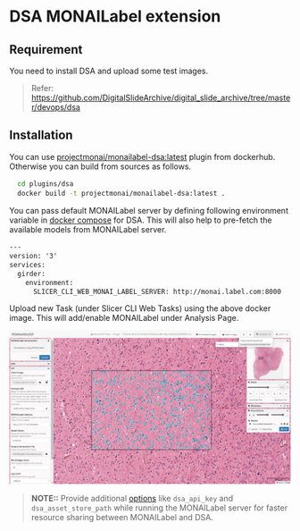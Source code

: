 <!--
Copyright (c) MONAI Consortium
Licensed under the Apache License, Version 2.0 (the "License");
you may not use this file except in compliance with the License.
You may obtain a copy of the License at
    http://www.apache.org/licenses/LICENSE-2.0
Unless required by applicable law or agreed to in writing, software
distributed under the License is distributed on an "AS IS" BASIS,
WITHOUT WARRANTIES OR CONDITIONS OF ANY KIND, either express or implied.
See the License for the specific language governing permissions and
limitations under the License.
-->

# DSA MONAILabel extension

## Requirement

You need to install DSA and upload some test images.
> Refer: https://github.com/DigitalSlideArchive/digital_slide_archive/tree/master/devops/dsa

## Installation

You can use [projectmonai/monailabel-dsa:latest](https://hub.docker.com/r/projectmonai/monailabel-dsa/tags) plugin from
dockerhub. Otherwise you can build from sources as follows.

```bash
  cd plugins/dsa
  docker build -t projectmonai/monailabel-dsa:latest .
```

You can pass default MONAILabel server by defining following environment variable
in [docker compose](https://github.com/DigitalSlideArchive/digital_slide_archive/blob/master/devops/dsa/docker-compose.yml)
for DSA.
This will also help to pre-fetch the available models from MONAILabel server.

```
---
version: '3'
services:
  girder:
    environment:
      SLICER_CLI_WEB_MONAI_LABEL_SERVER: http://monai.label.com:8000
```

Upload new Task (under Slicer CLI Web Tasks) using the above docker image. This will add/enable MONAILabel under
Analysis Page.

![image](../../docs/images/dsa.jpg)


> **NOTE::** Provide
> additional [options](https://github.com/Project-MONAI/MONAILabel/tree/main/sample-apps/pathology#digital-slide-arhive-dsa-as-datastore)
> like `dsa_api_key` and `dsa_asset_store_path` while running the MONAILabel server for faster resource sharing between
> MONAILabel and DSA.
